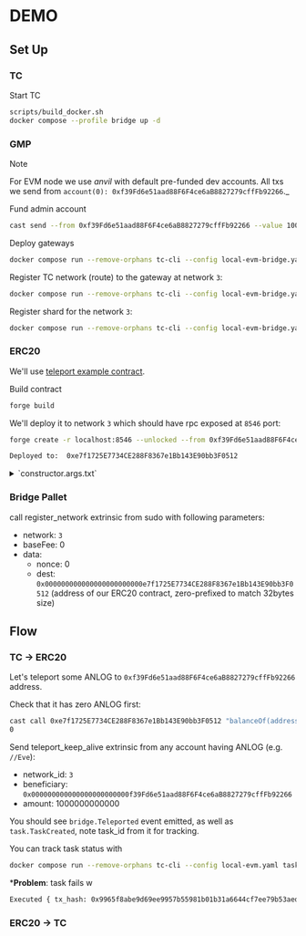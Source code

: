 # DEMO 
## Set Up

### TC 

Start TC

``` sh
scripts/build_docker.sh
docker compose --profile bridge up -d
```

### GMP
> [!NOTE]  
> For EVM node we use _anvil_ with default pre-funded dev accounts. 
> All txs we send from `account(0): 0xf39Fd6e51aad88F6F4ce6aB8827279cffFb92266`._

Fund admin account 

``` sh
cast send --from 0xf39Fd6e51aad88F6F4ce6aB8827279cffFb92266 --value 100ether 0x90f3ba0b5861d5b108385c21b544a482ea1bfbf5 -r localhost:8546 --unlocked
```

Deploy gateways

``` sh
docker compose run --remove-orphans tc-cli --config local-evm-bridge.yaml deploy
```

Register TC network (route) to the gateway at network `3`:

``` sh
docker compose run --remove-orphans tc-cli --config local-evm-bridge.yaml set-tc-route 3 0x49877F1e26d523e716d941a424af46B86EcaF09E
```

Register shard for the network `3`:

``` sh
docker compose run --remove-orphans tc-cli --config local-evm-bridge.yaml register-shards 3
```

### ERC20 

We'll use [teleport example contract](https://github.com/Analog-Labs/analog-gmp-examples/blob/00090ef5b83574c5fdaa2a10d428f87e1702cc79/examples/teleport-tokens/BasicERC20.sol). 

Build contract 

``` sh
forge build
```

We'll deploy it to network `3` which should have rpc exposed at `8546` port:

``` sh
forge create -r localhost:8546 --unlocked --from 0xf39Fd6e51aad88F6F4ce6aB8827279cffFb92266 --constructor-args-path=./constructor.args.txt examples/teleport-tokens/BasicERC20.sol:BasicERC20 --broadcast

Deployed to:  0xe7f1725E7734CE288F8367e1Bb143E90bb3F0512
```

<details>
<summary>`constructor.args.txt`</summary>

```
Token ANLOG 0x49877F1e26d523e716d941a424af46B86EcaF09E 0x0000000000000000000000000000000000000000 1000 0x0000000000000000000000000000000000000000 0
```

</details>


### Bridge Pallet 

call register_network extrinsic from sudo with following parameters:

+ network: `3`
+ baseFee: 0
+ data:
  + nonce: 0                         
  + dest: `0x000000000000000000000000e7f1725E7734CE288F8367e1Bb143E90bb3F0512` (address of our ERC20 contract, zero-prefixed to match 32bytes size)

## Flow 

### TC -> ERC20 

Let's teleport some ANLOG to `0xf39Fd6e51aad88F6F4ce6aB8827279cffFb92266` address.

Check that it has zero ANLOG first: 

``` sh
cast call 0xe7f1725E7734CE288F8367e1Bb143E90bb3F0512 "balanceOf(address)(uint256)" 0xf39Fd6e51aad88F6F4ce6aB8827279cffFb92266 -r localhost:8546
0
```

Send teleport_keep_alive extrinsic from any account having ANLOG (e.g. `//Eve`):

+ network_id: `3`
+ beneficiary: `0x000000000000000000000000f39Fd6e51aad88F6F4ce6aB8827279cffFb92266`
+ amount: 1000000000000

You should see `bridge.Teleported` event emitted, as well as `task.TaskCreated`, note task_id from it for tracking. 

You can track task status with 

``` sh
docker compose run --remove-orphans tc-cli --config local-evm.yaml task 13
```

***Problem**: task fails w 

``` sh
Executed { tx_hash: 0x9965f8abe9d69ee9957b55981b01b31a6644cf7ee79b53aed26b505c6d85caee, result: Revert("insufficient gas to execute GMP message"), receipt: TransactionReceipt { transaction_hash: 0x9965f8abe9d69ee9957b55981b01b31a6644cf7ee79b53aed26b505c6d85caee, transaction_index: 0, block_hash: 0xfaf8c750b447d9fba10a6a576a0237339fe4ae956717ea06c88d199abb567e7c, block_number: Some(777), from: Some(0x57a98df12254a98e0975368f97fb48c64ed4fd33), to: Some(0x49877f1e26d523e716d941a424af46b86ecaf09
```



### ERC20 -> TC 
